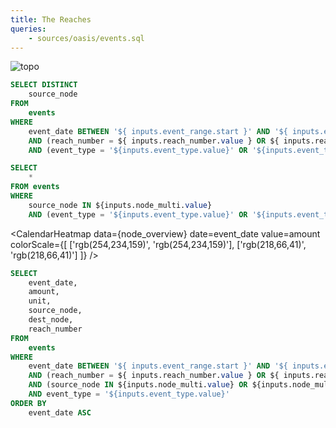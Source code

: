 ```yaml
---
title: The Reaches
queries:
    - sources/oasis/events.sql
---
```


![topo](/topo.png)

<Dropdown name=reach_number>
    <DropdownOption valueLabel="Reach 1" value="1" />
    <DropdownOption valueLabel="Reach 2" value="2" />
    <DropdownOption valueLabel="Reach 3" value="3" />
    <DropdownOption valueLabel="Reach 4" value="4" />
    <DropdownOption valueLabel="Reach 5" value="5" />
    <DropdownOption valueLabel="Reach 6" value="6" />
</Dropdown>

<DateRange
    name=event_range
    data=events
    dates=event_date
/>

<Dropdown name=event_type>
    <DropdownOption valueLabel="FLOW" value="FLOW" />
    <DropdownOption valueLabel="SALINITY" value="SALINITY" />
    <DropdownOption valueLabel="SALT" value="SALT" />
</Dropdown>

```sql reach_nodes
SELECT DISTINCT
    source_node
FROM
    events
WHERE
    event_date BETWEEN '${ inputs.event_range.start }' AND '${ inputs.event_range.end }'
    AND (reach_number = ${ inputs.reach_number.value } OR ${ inputs.reach_number.value } = NULL)
    AND (event_type = '${inputs.event_type.value}' OR '${inputs.event_type.value}' = NULL)
```

<Dropdown
    data={reach_nodes}
    name=node_multi
    value=source_node
    multiple=true
/>


```sql node_overview
SELECT
    *
FROM events
WHERE
    source_node IN ${inputs.node_multi.value}
    AND (event_type = '${inputs.event_type.value}' OR '${inputs.event_type.value}' = NULL)
```

<CalendarHeatmap
    data={node_overview}
    date=event_date
    value=amount
    colorScale={[
        ['rgb(254,234,159)', 'rgb(254,234,159)'],
        ['rgb(218,66,41)', 'rgb(218,66,41)']
    ]}
/>

```sql filtered_events
SELECT
    event_date,
    amount,
    unit,
    source_node,
    dest_node,
    reach_number
FROM
    events
WHERE
    event_date BETWEEN '${ inputs.event_range.start }' AND '${ inputs.event_range.end }'
    AND (reach_number = ${ inputs.reach_number.value } OR ${ inputs.reach_number.value } = NULL)
    AND (source_node IN ${inputs.node_multi.value} OR ${inputs.node_multi.value} = NULL)
    AND event_type = '${inputs.event_type.value}'
ORDER BY
    event_date ASC
```

<LineChart
    data={filtered_events}
    x=event_date
    y=amount
    series=source_node
/>